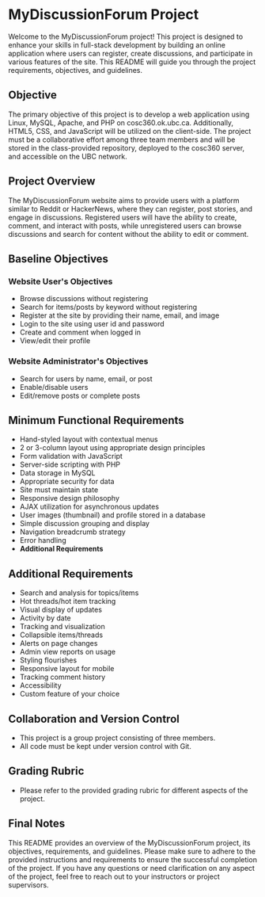 # MyDiscussionForum Project

Welcome to the MyDiscussionForum project! This project is designed to enhance your skills in full-stack development by building an online application where users can register, create discussions, and participate in various features of the site. This README will guide you through the project requirements, objectives, and guidelines.

## Objective

The primary objective of this project is to develop a web application using Linux, MySQL, Apache, and PHP on cosc360.ok.ubc.ca. Additionally, HTML5, CSS, and JavaScript will be utilized on the client-side. The project must be a collaborative effort among three team members and will be stored in the class-provided repository, deployed to the cosc360 server, and accessible on the UBC network.

## Project Overview

The MyDiscussionForum website aims to provide users with a platform similar to Reddit or HackerNews, where they can register, post stories, and engage in discussions. Registered users will have the ability to create, comment, and interact with posts, while unregistered users can browse discussions and search for content without the ability to edit or comment.

## Baseline Objectives

### Website User's Objectives
- Browse discussions without registering
- Search for items/posts by keyword without registering
- Register at the site by providing their name, email, and image
- Login to the site using user id and password
- Create and comment when logged in
- View/edit their profile

### Website Administrator's Objectives
- Search for users by name, email, or post
- Enable/disable users
- Edit/remove posts or complete posts

## Minimum Functional Requirements

- Hand-styled layout with contextual menus
- 2 or 3-column layout using appropriate design principles
- Form validation with JavaScript
- Server-side scripting with PHP
- Data storage in MySQL
- Appropriate security for data
- Site must maintain state
- Responsive design philosophy
- AJAX utilization for asynchronous updates
- User images (thumbnail) and profile stored in a database
- Simple discussion grouping and display
- Navigation breadcrumb strategy
- Error handling
- **Additional Requirements**

## Additional Requirements

- Search and analysis for topics/items
- Hot threads/hot item tracking
- Visual display of updates
- Activity by date
- Tracking and visualization
- Collapsible items/threads
- Alerts on page changes
- Admin view reports on usage
- Styling flourishes
- Responsive layout for mobile
- Tracking comment history
- Accessibility
- Custom feature of your choice

## Collaboration and Version Control

- This project is a group project consisting of three members.
- All code must be kept under version control with Git.

## Grading Rubric

- Please refer to the provided grading rubric for different aspects of the project.

## Final Notes

This README provides an overview of the MyDiscussionForum project, its objectives, requirements, and guidelines. Please make sure to adhere to the provided instructions and requirements to ensure the successful completion of the project. If you have any questions or need clarification on any aspect of the project, feel free to reach out to your instructors or project supervisors.
